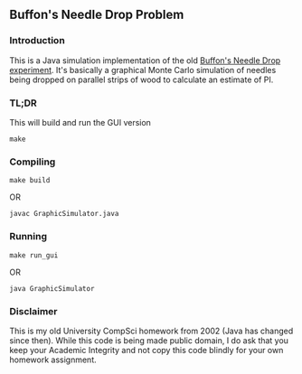 ## Buffon's Needle Drop Problem

### Introduction

This is a Java simulation implementation of the old [Buffon's Needle Drop experiment](http://en.wikipedia.org/wiki/Buffon's_needle). It's basically a graphical Monte Carlo simulation of needles being dropped on parallel strips of wood to calculate an estimate of PI.

### TL;DR
This will build and run the GUI version

    make
    
### Compiling
    make build
OR

    javac GraphicSimulator.java

### Running
    make run_gui
OR

    java GraphicSimulator
    
### Disclaimer

This is my old University CompSci homework from 2002 (Java has changed since then). While this code is being made public domain, I do ask that you keep your Academic Integrity and not copy this code blindly for your own homework assignment.